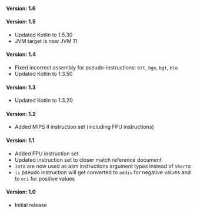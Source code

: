 #### Version: 1.6

#### Version: 1.5
- Updated Kotlin to 1.5.30
- JVM target is now JVM 11

#### Version: 1.4
- Fixed incorrect assembly for pseudo-instructions: `blt`, `bge`, `bgt`, `ble`
- Updated Kotlin to 1.3.50

#### Version: 1.3
- Updated Kotlin to 1.3.20

#### Version: 1.2
- Added MIPS II instruction set (including FPU instructions)

#### Version: 1.1
- Added FPU instruction set
- Updated instruction set to closer match reference document
- `Int`s are now used as asm instructions argument types instead of `Short`s
- `li` pseudo instruction will get converted to `addiu`  for negative values and to `ori` for positive values

#### Version: 1.0
- Initial release
